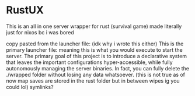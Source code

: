 # RustUX

This is an all in one server wrapper for rust (survival game) made literally just for nixos bc i was bored


copy pasted from the launcher file: (idk why i wrote this either)
This is the primary launcher file: meaning this is what you would execute to start the server. The primary goal of this project is to introduce a declarative system that leaves the important configurations hyper-accessible, while fully autonomously managing the server binaries. In fact, you can fully delete the ./wrapped folder without losing any data whatsoever. (this is not true as of now map saves are stored in the rust folder but in between wipes ig you could lol) symlinks?

